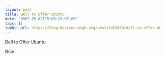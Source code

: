 ```yaml
---
layout: post
title: Dell to Offer Ubuntu
date: '2007-05-02T15:03:22-07:00'
tags: []
tumblr_url: https://blog.horizon-nigh.org/post/1452470/dell-to-offer-ubuntu
---
```

[Dell to Offer Ubuntu](http://www.dell.com/content/topics/segtopic.aspx/ubuntu?c=us&cs=19&l=en&)  

Nice.


